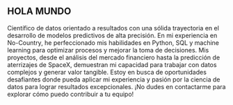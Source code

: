 ## HOLA MUNDO 

Científico de datos orientado a resultados con una sólida trayectoria en el desarrollo de modelos predictivos de alta precisión. En mi experiencia en No-Country, he perfeccionado mis habilidades en Python, SQL y machine learning para optimizar procesos y mejorar la toma de decisiones. Mis proyectos, desde el análisis del mercado financiero hasta la predicción de aterrizajes de SpaceX, demuestran mi capacidad para trabajar con datos complejos y generar valor tangible. Estoy en busca de oportunidades desafiantes donde pueda aplicar mi experiencia y pasión por la ciencia de datos para lograr resultados excepcionales. ¡No dudes en contactarme para explorar cómo puedo contribuir a tu equipo!

<!--
**tomasberni/tomasberni** is a ✨ _special_ ✨ repository because its `README.md` (this file) appears on your GitHub profile.

Here are some ideas to get you started:

- 🔭 I’m currently working on ...
- 🌱 I’m currently learning ...
- 👯 I’m looking to collaborate on ...
- 🤔 I’m looking for help with ...
- 💬 Ask me about ...
- 📫 How to reach me: ...
- 😄 Pronouns: ...
- ⚡ Fun fact: ...
-->
